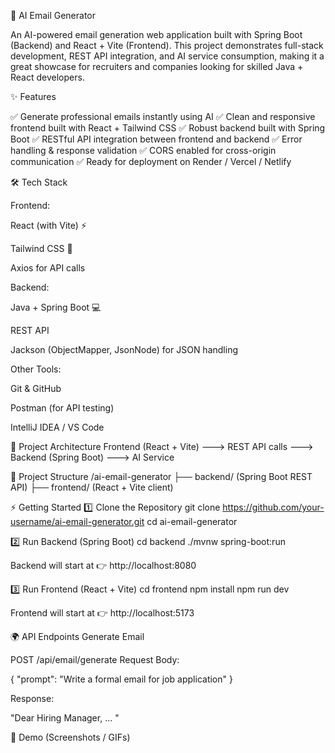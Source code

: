 📧 AI Email Generator

An AI-powered email generation web application built with Spring Boot (Backend) and React + Vite (Frontend).
This project demonstrates full-stack development, REST API integration, and AI service consumption, making it a great showcase for recruiters and companies looking for skilled Java + React developers.

✨ Features

✅ Generate professional emails instantly using AI
✅ Clean and responsive frontend built with React + Tailwind CSS
✅ Robust backend built with Spring Boot
✅ RESTful API integration between frontend and backend
✅ Error handling & response validation
✅ CORS enabled for cross-origin communication
✅ Ready for deployment on Render / Vercel / Netlify

🛠️ Tech Stack

Frontend:

React (with Vite) ⚡

Tailwind CSS 🎨

Axios for API calls

Backend:

Java + Spring Boot 💻

REST API

Jackson (ObjectMapper, JsonNode) for JSON handling

Other Tools:

Git & GitHub

Postman (for API testing)

IntelliJ IDEA / VS Code

🚀 Project Architecture
Frontend (React + Vite)  --->  REST API calls  --->  Backend (Spring Boot) ---> AI Service

📂 Project Structure
/ai-email-generator
   ├── backend/  (Spring Boot REST API)
   ├── frontend/ (React + Vite client)

⚡ Getting Started
1️⃣ Clone the Repository
git clone https://github.com/your-username/ai-email-generator.git
cd ai-email-generator

2️⃣ Run Backend (Spring Boot)
cd backend
./mvnw spring-boot:run


Backend will start at 👉 http://localhost:8080

3️⃣ Run Frontend (React + Vite)
cd frontend
npm install
npm run dev


Frontend will start at 👉 http://localhost:5173

🌍 API Endpoints
Generate Email

POST /api/email/generate
Request Body:

{
  "prompt": "Write a formal email for job application"
}


Response:

"Dear Hiring Manager, ... "



🎥 Demo (Screenshots / GIFs)
